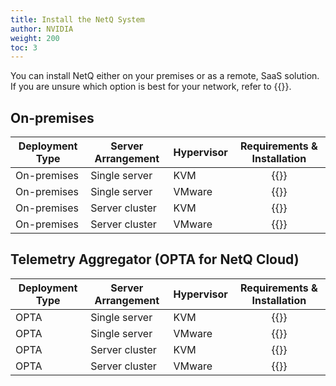 ```yaml
---
title: Install the NetQ System
author: NVIDIA
weight: 200
toc: 3
---
```

<!--
- - -

You can install NetQ either on your premises or as a remote, SaaS solution. If you are unsure which option is best for your network, refer to the {{<link title="Before You Install" text="Before You Install">}}.

| Deployment Type | Server Arrangement | Hypervisor | Requirements & Installation |
| --- | --- | --- | :---: |
| On-premises | Single server | KVM | {{<link title="Set Up Your KVM Virtual Machine for a Single On-premises Server" text="Start Install" >}} |
| On-premises | Single server | VMware | {{<link title="Set Up Your VMware Virtual Machine for a Single On-premises Server" text="Start Install" >}} |
| On-premises | Server cluster | KVM | {{<link title="Set Up Your KVM Virtual Machine for an On-premises Server Cluster" text="Start Install" >}} |
| On-premises | Server cluster | VMware | {{<link title="Set Up Your VMware Virtual Machine for an On-premises Server Cluster" text="Start Install" >}} |
| OPTA | Single server | KVM | {{<link title="Set Up Your KVM Virtual Machine for a Single Cloud Server" text="Start Install" >}} |
| OPTA | Single server | VMware | {{<link title="Set Up Your VMware Virtual Machine for a Single Cloud Server" text="Start Install" >}} |
| OPTA | Server cluster | KVM | {{<link title="Set Up Your KVM Virtual Machine for a Cloud Server Cluster" text="Start Install" >}} |
| OPTA | Server cluster | VMware | {{<link title="Set Up Your VMware Virtual Machine for a Cloud Server Cluster" text="Start Install" >}} |

- - -
-->
You can install NetQ either on your premises or as a remote, SaaS solution. If you are unsure which option is best for your network, refer to {{<link title="Before You Install" text="Before You Install">}}.

## On-premises

| Deployment Type | Server Arrangement | Hypervisor | Requirements & Installation |
| --- | --- | --- | :---: |
| On-premises | Single server | KVM | {{<link title="Set Up Your KVM Virtual Machine for a Single On-premises Server" text="Start Install" >}} |
| On-premises | Single server | VMware | {{<link title="Set Up Your VMware Virtual Machine for a Single On-premises Server" text="Start Install" >}} |
| On-premises | Server cluster | KVM | {{<link title="Set Up Your KVM Virtual Machine for an On-premises Server Cluster" text="Start Install" >}} |
| On-premises | Server cluster | VMware | {{<link title="Set Up Your VMware Virtual Machine for an On-premises Server Cluster" text="Start Install" >}} |

## Telemetry Aggregator (OPTA for NetQ Cloud)

| Deployment Type | Server Arrangement | Hypervisor | Requirements & Installation |
| --- | --- | --- | :---: |
| OPTA | Single server | KVM | {{<link title="Set Up Your KVM Virtual Machine for a Single Cloud Server" text="Start Install" >}} |
| OPTA | Single server | VMware | {{<link title="Set Up Your VMware Virtual Machine for a Single Cloud Server" text="Start Install" >}} |
| OPTA | Server cluster | KVM | {{<link title="Set Up Your KVM Virtual Machine for a Cloud Server Cluster" text="Start Install" >}} |
| OPTA | Server cluster | VMware | {{<link title="Set Up Your VMware Virtual Machine for a Cloud Server Cluster" text="Start Install" >}} |